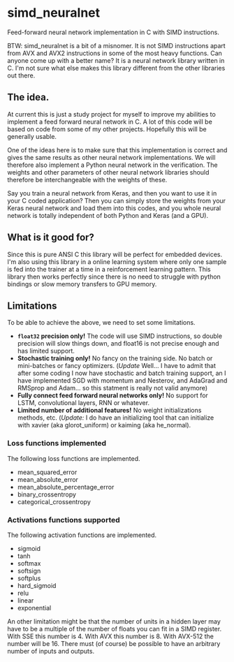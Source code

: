 # simd_neuralnet
Feed-forward neural network implementation in C with SIMD instructions.

BTW: simd_neuralnet is a bit of a misnomer. It is not SIMD instructions apart from AVX and AVX2 instructions in some of the most heavy functions. Can anyone come up with a better name? It is a neural network library written in C. I'm not sure what else makes this library different from the other libraries out there.

## The idea.
At current this is just a study project for myself to improve my abilities to implement a 
feed forward neural network in C. A lot of this code will be based on code from some of my
other projects. Hopefully this will be generally usable.

One of the ideas here is to make sure that this implementation is correct and gives the same
results as other neural network implementations. We will therefore also implement a Python
neural network in the verification. The weights and other parameters of other neural network
libraries should therefore be interchangeable with the weights of these.

Say you train a neural network from Keras, and then you want to use it in your C coded application?
Then you can simply store the weights from your Keras neural network and load them into this
codes, and you whole neural network is totally independent of both Python and Keras (and a GPU).

## What is it good for?
Since this is pure ANSI C this library will be perfect for embedded devices. I'm also using
this library in a online learning system where only one sample is fed into the trainer at a time
in a reinforcement learning pattern. This library then works perfectly since there is no need to
struggle with python bindings or slow memory transfers to GPU memory.

## Limitations
To be able to achieve the above, we need to set some limitations.

 * **`float32` precision only!** The code will use SIMD instructions, so double precision will slow things down, and float16 is not precise enough and has limited support.
 * **Stochastic training only!** No fancy on the training side. No batch or mini-batches or fancy optimizers.
   (*Update* Well... I have to admit that after some coding I now have stochastic and batch training support, an I have
    implemented SGD with momentum and Nesterov, and AdaGrad and RMSprop and Adam... so this statment is really not valid anymore)
 * **Fully connect feed forward neural networks only!** No support for LSTM, convolutional layers, RNN or whatever.
 * **Limited number of additional features!** No weight initializations methods, etc. (*Update:* I do have an initializing tool that can initialize with xavier (aka glorot_uniform) or kaiming (aka he_normal).  
 
### Loss functions implemented
The following loss functions are implemented.
  * mean_squared_error
  * mean_absolute_error
  * mean_absolute_percentage_error
  * binary_crossentropy
  * categorical_crossentropy
  
### Activations functions supported
The following activation functions are implemented.
  * sigmoid
  * tanh
  * softmax
  * softsign
  * softplus
  * hard_sigmoid
  * relu
  * linear
  * exponential
  
An other limitation might be that the number of units in a hidden layer may have to be a multiple of the number of floats
you can fit in a SIMD register. With SSE this number is 4. With AVX this number is 8. With AVX-512 the number will be 16. There must (of course) be possible to have an arbitrary number of inputs and outputs. 

